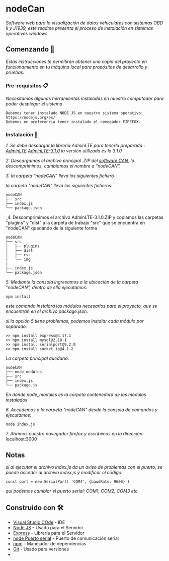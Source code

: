 # nodeCan

_Software web para la visualización de datos vehiculares con sistemas OBD II y J1939, este readme presenta el proceso de instalación en sistemas operativos windows_

## Comenzando 🚀

_Estas instrucciones te permitirán obtener una copia del proyecto en funcionamiento en tu máquina local para propósitos de desarrollo y pruebas._

### Pre-requisitos 📋

_Necesitamos algunas herramientas instaladas en nuestro computador para poder desplegar el sistema_

```
Debemos tener instalado NODE JS en nuestro sistema operativo: https://nodejs.org/es/
Debemos en preferencia tener instalado el navegador FIREFOX. 
```

### Instalación 🔧 

_1. Se debe descargar la librería AdminLTE para tenerla preparada : [AdminLTE](https://adminlte.io/)    [AdminLTE-3.1.0](https://github.com/ColorlibHQ/AdminLTE/releases/tag/v3.1.0)
    la versión utilizada es la 3.1.0_
    
_2. Descargamos el archivo principal .ZIP del [software CAN](https://github.com/JuanOrtizG/nodeCan), lo descomprimimos, cambiamos el nombre a "nodeCAN"._

_3. la carpeta "nodeCAN" lleva los siguientes fichero_ 

_la carpeta "nodeCAN" lleva los siguientes ficheros:_

```
nodeCAN
├── src
├── index.js
└── package.json
```

_4. Descomprimimos el archivo AdminLTE-3.1.0.ZIP y copiamos las carpetas "plugins" y "dist" a la carpeta de trabajo "src" que se encuentra en "nodeCAN" quedando de la siguiente forma
    
```
nodeCAN
├── src
│   ├── plugins
│   ├── dist
│   ├── css
|   └── img
|
├── index.js
└── package.json
```
_5.  Mediante la consola ingresamos a la ubicación de la carpeta "nodeCAN", dentro de ella ejecutamos:_
```
npm install
```
        
_este comando instalará los módulos necesarios para el proyecto, que se encuentran en el archivo package.json._

_si la opción 5 tiene problemas, podemos instalar cada módulo por separado:_ 
    
```
>> npm install express@4.17.1
>> npm install mysql@2.18.1
>> npm install serialport@9.2.0
>> npm install socket.io@4.1.2
```
_La carpeta principal quedaría:_

 ```
nodeCAN
├── node_modules
├── src   
├── index.js
└── package.js
 ```
 _En donde node_modules es la carpeta contenedora de los módulos instalados_
 
_6. Accedemos a la carpeta "nodeCAN" desde la consola de comandos y ejecutamos:_

 ```
 node index.js
 ```
    
_7. Abrimos nuestro navegador firefox y escribimos en la dirección:_ 
    localhost:3000

## Notas 

_si al ejecutar el archivo index.js da un aviso de problemas con el puerto, se puede acceder al archivo index.js y modificar el código:_
```
const port = new SerialPort( 'COM4', {baudRate: 9600} )
```
_quí podemos cambiar el puerto serial: COM1, COM2, COM3 etc._




## Construido con 🛠️

* [Visual Studio COde](https://code.visualstudio.com/download) - IDE 
* [Node JS](https://nodejs.org/es/) - Usado para el Servidor
* [Express](https://expressjs.com/es/) - Librería para el Servidor
* [node Puerto serial](https://serialport.io/docs/guide-installation/) - Puerto de comunicación serial
* [npm]() - Manejador de dependencias
* [Git](https://git-scm.com/download/win) - Usado para versiones
* 



    
